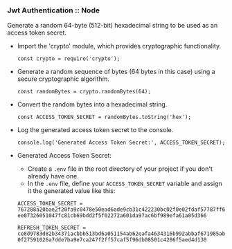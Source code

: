 ### Jwt Authentication :: Node
Generate a random 64-byte (512-bit) hexadecimal string to be used as an access token secret.

- Import the 'crypto' module, which provides cryptographic functionality.

    `const crypto = require('crypto');`

- Generate a random sequence of bytes (64 bytes in this case) using a secure cryptographic algorithm.

    `const randomBytes = crypto.randomBytes(64);`

- Convert the random bytes into a hexadecimal string.

    `const ACCESS_TOKEN_SECRET = randomBytes.toString('hex');`

- Log the generated access token secret to the console.

    `console.log('Generated Access Token Secret:', ACCESS_TOKEN_SECRET);`

- Generated Access Token Secret:
    - Create a `.env` file in the root directory of your project if you don't already have one.
    - In the `.env` file, define your `ACCESS_TOKEN_SECRET` variable and assign it the generated value like this:

    `ACCESS_TOKEN_SECRET = 767288a20bae2f20fa9c0478e50ead6ade9cb31c422230bc02f0e02fdaf57787ff6ee07326051047fc81cb69bdd2f5f02272a601da97ac6bf989efa61a05d366`

    `REFRESH_TOKEN_SECRET = ce8d9783d82b34371acbbb513bd6a051154ab62eafa4634316b992abbaf671985ab0f27591026a7dde7ba9e7ca247f2ff57caf5f96db08501c4206f5aed4d130`
